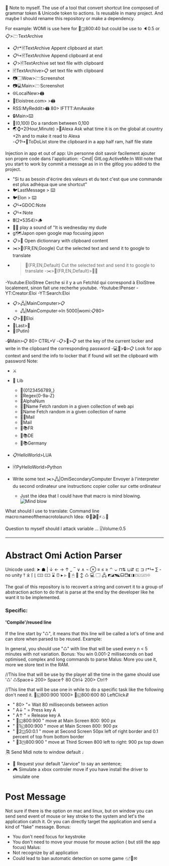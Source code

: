 🚧 Note to myself.
The use of a tool that convert shortcut line composed of grammar token & Unicode token to actions. Is reusable in many project.
And maybe I should rename this repository or make a dependency.

For example: WOMI is use here for 🐁◲800:40 but could be use to 🔈0.5 or 📋>🗁TextArchive
- 📋↱🖹TextArchive Appent clipboard at start
- 📋↳🖹TextArchive Append clipboard at end
- 📋>🖹TextArchive set text file with clipboard
- 🖹TextArchive>📋 set text file with clipboard
- 📷🗔Wow>🗁Screenshot
- 📷💻Main>🗁Screenshot
- 🌐LocalNew>🖨️  
- 🔗Eloistree.com> >🖨️
- RSS:MyReddit>🖨️ 80> IFTTT:AmAwake
- 🔒Main>⌨️
- 🎲(0,100)  Do a random between 0,100
- 🌏⌚+2(Hour,Minute) >🎤Alexa  Ask what time it is on the global at country +2h and to make it read to Alexa  
-📋1↳🍪ToDoList store the clipboard in a app half ram, half file state

Injection in app et out of app:
Un personne doit savoir facilement ajouter son propre code dans l'application:
-Cmd|  GitLog:ActiveMe:In   Will note that you start to work by commit a message as in in the gitlog you added to the project.
  - "Si tu as besoin d'écrire des valeurs et du text c'est que une commande est plus adhéqua que une shortcut"
- 🐦LastMessage > ⌨️
- 🐦Elon > ⌨️
- 📋↳GDOC:Note
- 📋↳:Note
- 🖩(2*5354)>🪵 
- 🐸🎤   play a sound of "It is wednesday my dude
- g🗺️Japon  open google map focusing japon
- 📋>📖 Open dictionnary with clipboard content
- ✂️>💬(FR,EN,Google)  Cut the selected text and send it to google to translate
- >💬(FR,EN,Default)  Cut the selected text and send it to google to translate
-✂️>💬(FR,EN,Default)>🤖🎤

-Youtube:EloiStree  Cerche si il y a un FetchId qui correspond à EloiStree localement, sinon fait une recherhe youtube.
-Youtube:IPenser
-YT:Creator:Eloi
-YT:Search:Eloi

- 📋>🖧|MainComputer>📋
  - 🖧|MainComputer->In 5000|womi:📋80>
- 📋>📮🧍Eloi
- 🎤Last>🔎
- 🔎(Putin)

-🔒Main>📋 80> CTRL+V
-📋>🔐>📋  set the key of the current locker and write in the clipboard the corresponding password
-💻👀>🔒>📋  Look for app context and send the info to locker that if found will set the clipboard with password
Note:
- ⚔

- 🎲 Lib
  - 🎲{0123456789_}
  - 🎲Regex{0-9a-Z}
  - 🎲AlphaNum
  - 🎲🌐Name  Fetch random in a given collection of web api
  - 🎲Name   Fetch random in a given collection of name
  - 🎲🌐Mail 
  - 🎲Mail
  - 🎲📚FR
  - 🎲📚DE
  - 🎲📚Germany
- 📋HelloWorld>LUA 
- 🖹PyHelloWorld>Python


- Write some text ✂️>🖧|OmiSecondaryComputer   Envoyer à l'interpreter du second ordinateur une instructionc copier coller sur cette ordinateur
  - Just the idea that I could have that macro is mind blowing.
![Mind blow](https://encrypted-tbn0.gstatic.com/images?q=tbn:ANd9GcQ6rV0IBxo1PxdmgQIlOidTpAfjfdA4qoqzNahFOpCF63zTVMcHzvB7qssoA7sWUsr3_UY&usqp=CAU)


What should I use to translate:
Command line macro:nameofthemacrotolaunch
Idea: ⚙🚀🎬📜⚡♨📝


Question to myself should I attack variable ...
🎚Volume:0.5 

--------------------------
# Abstract Omi Action Parser

Unicode used: ➤ ☗ | ↓ ← → ↑ _ ‾ ∨ ∧ ¬ ⊗ ≡ ≤ ≥ ⌃ ⌄ ⊓⇅ ⊔⇵ ⊏ ⊐ ↱↳ ∑ -no unity ⤒ ⤓ ⌈ ⌊ 🀲 🀸 ⌛ ⏰ ▸ ▹ 🐁 🖱 💾 ↕ ♺ 💻 🗔 🖧 ◩◪⬔⬕⬓⬒◧◨◰◱◲◳⯐

The goal of this repository is to recovert a string and convert it to a group of abstraction action to do that is parse at the end by the developer like he want it to be implemented.

### Specific: 
#### 'Compile'/reused line
If the line start by "♺", it means that this line will be called a lot's of time and can store when parsed to be reused.
Example:

In general, you should use "♺" with line that will be used every n < 5 minutes with not variation.
Bonus: You win 0.001-2 milliseconds on bad optimised, complex and long commands to parse
Malus: More you use it, more we store text in the RAM.

//This line that will be use by the player all the time in the game should use '♺'
♺Space↓ 200> Space↑ 80 Ctrl↓ 200> Ctrl↑  

//This line that will be use one in while to do a specific task like the following don't need it. 
🐁◱800:900 1000> 🐁◱800:600 80 LeftClick⇵ 

- " 80> "= Wait 80 milliseconds between action
- " A↓ " = Press key A
- " A↑ " = Release key A
- " 🐁◱800:900 " move at Main Screen 800: 900 px
- " 🐁1◱800:900 " move at Main Screen 800: 900 px
- " 🐁2◲50:0.1 " move at Second Screen 50px left of right border and 0.1 percent of top from bottom border
- " 🐁3◳800:900 " move at Third Screen 800 left to right: 900 px top down

🎘 Send Midi note to window default
♩ 
- 🎤 Request your default "Jarvice" to say an sentence; 
- 🎮 Simulate a xbox controler move if you have install the driver to simulate one

# Post Message
Not sure if there is the option on mac and linux, but on window you can send send event of mouse or key stroke to the system and let's the application catch it.
Or you can directly target the application and send a kind of "fake" message.
Bonus:
- You don't need focus for keystroke
- You don't need to move your mouse for mouse action ( but still the app focus)
Malus: 
- Not recognize by all application
- Could lead to ban automatic detection on some game 
🖅📮✉
